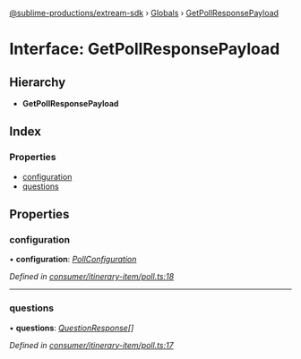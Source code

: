 [@sublime-productions/extream-sdk](../README.md) › [Globals](../globals.md) › [GetPollResponsePayload](getpollresponsepayload.md)

# Interface: GetPollResponsePayload

## Hierarchy

* **GetPollResponsePayload**

## Index

### Properties

* [configuration](getpollresponsepayload.md#configuration)
* [questions](getpollresponsepayload.md#questions)

## Properties

###  configuration

• **configuration**: *[PollConfiguration](pollconfiguration.md)*

*Defined in [consumer/itinerary-item/poll.ts:18](https://github.com/Extream-SaaS/ex-sdk/blob/dd0fa1a/src/consumer/itinerary-item/poll.ts#L18)*

___

###  questions

• **questions**: *[QuestionResponse](questionresponse.md)[]*

*Defined in [consumer/itinerary-item/poll.ts:17](https://github.com/Extream-SaaS/ex-sdk/blob/dd0fa1a/src/consumer/itinerary-item/poll.ts#L17)*
